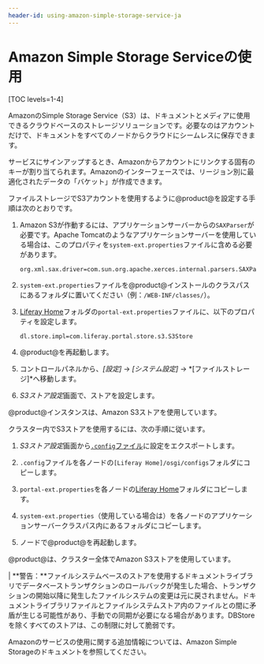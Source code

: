```yaml
---
header-id: using-amazon-simple-storage-service-ja
---
```


# Amazon Simple Storage Serviceの使用

[TOC levels=1-4]

AmazonのSimple Storage Service（S3）は、ドキュメントとメディアに使用できるクラウドベースのストレージソリューションです。必要なのはアカウントだけで、ドキュメントをすべてのノードからクラウドにシームレスに保存できます。

サービスにサインアップするとき、Amazonからアカウントにリンクする固有のキーが割り当てられます。Amazonのインターフェースでは、リージョン別に最適化されたデータの「バケット」が作成できます。

ファイルストレージでS3アカウントを使用するように@product@を設定する手順は次のとおりです。

1. Amazon S3が作動するには、アプリケーションサーバーからの`SAXParser`が必要です。Apache Tomcatのようなアプリケーションサーバーを使用している場合は、このプロパティを`system-ext.properties`ファイルに含める必要があります。

       org.xml.sax.driver=com.sun.org.apache.xerces.internal.parsers.SAXParser
   
2. `system-ext.properties`ファイルを@product@インストールのクラスパスにあるフォルダに置いてください（例：`/WEB-INF/classes/`）。

3. [Liferay Home](/discover/deployment/-/knowledge_base/7-1/installing-liferay#liferay-home)フォルダの`portal-ext.properties`ファイルに、以下のプロパティを設定します。

       dl.store.impl=com.liferay.portal.store.s3.S3Store
   
4. @product@を再起動します。

5. コントロールパネルから、*[設定]* → *[システム設定]* → *[ファイルストレージ]*へ移動します。

6. *S3ストア設定*画面で、ストアを設定します。

@product@インスタンスは、Amazon S3ストアを使用しています。

クラスター内でS3ストアを使用するには、次の手順に従います。

1. *S3ストア設定*画面から[`.config`ファイル](/discover/portal/-/knowledge_base/7-1/understanding-system-configuration-files)に設定をエクスポートします。

2. `.config`ファイルを各ノードの`[Liferay Home]/osgi/configs`フォルダにコピーします。

3. `portal-ext.properties`を各ノードの[Liferay Home](/discover/deployment/-/knowledge_base/7-1/installing-liferay#liferay-home)フォルダにコピーします。

4. `system-ext.properties`（使用している場合は）を各ノードのアプリケーションサーバークラスパス内にあるフォルダにコピーします。

5. ノードで@product@を再起動します。

@product@は、クラスター全体でAmazon S3ストアを使用しています。

| **警告：**ファイルシステムベースのストアを使用するドキュメントライブラリでデータベーストランザクションのロールバックが発生した場合、トランザクションの開始以降に発生したファイルシステムの変更は元に戻されません。ドキュメントライブラリファイルとファイルシステムストア内のファイルとの間に矛盾が生じる可能性があり、手動での同期が必要になる場合があります。DBStoreを除くすべてのストアは、この制限に対して脆弱です。

Amazonのサービスの使用に関する追加情報については、Amazon Simple Storageのドキュメントを参照してください。

